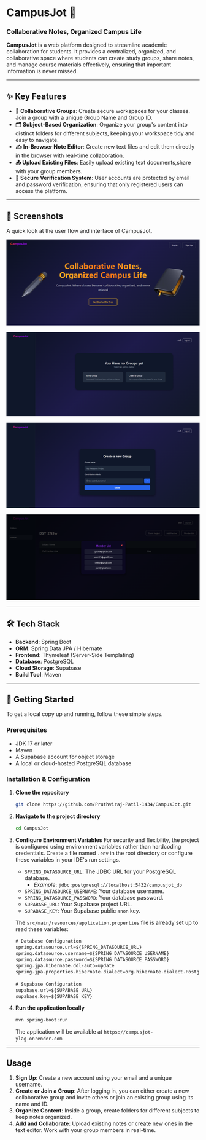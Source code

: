 # CampusJot 📝

### Collaborative Notes, Organized Campus Life

**CampusJot** is a web platform designed to streamline academic collaboration for students. It provides a centralized, organized, and collaborative space where students can create study groups, share notes, and manage course materials effectively, ensuring that important information is never missed.

---

## ✨ Key Features

- **👥 Collaborative Groups**: Create secure workspaces for your classes. Join a group with a unique Group Name and Group ID.
- **🗂️ Subject-Based Organization**: Organize your group's content into distinct folders for different subjects, keeping your workspace tidy and easy to navigate.
- **✍️ In-Browser Note Editor**: Create new text files and edit them directly in the browser with real-time collaboration.
- **📤 Upload Existing Files**: Easily upload existing text documents,share with your group members.
- **🔐 Secure Verification System**: User accounts are protected by email and password verification, ensuring that only registered users can access the platform.

---

## 📸 Screenshots

A quick look at the user flow and interface of CampusJot.

![Landing Page](CampusJot/outputs/home.png)

![User Home Page](CampusJot/outputs/userHome.png)

![Create Group ](CampusJot/outputs/createGroup.png)

![Group Members](CampusJot/outputs/GroupMembers.png)

---

## 🛠️ Tech Stack

- **Backend**: Spring Boot
- **ORM**: Spring Data JPA / Hibernate
- **Frontend**: Thymeleaf (Server-Side Templating)
- **Database**: PostgreSQL
- **Cloud Storage**: Supabase
- **Build Tool**: Maven

---

## 🚀 Getting Started

To get a local copy up and running, follow these simple steps.

### Prerequisites

- JDK 17 or later
- Maven
- A Supabase account for object storage
- A local or cloud-hosted PostgreSQL database

### Installation & Configuration

1.  **Clone the repository**

    ```bash
    git clone https://github.com/Pruthviraj-Patil-1434/CampusJot.git
    ```

2.  **Navigate to the project directory**

    ```bash
    cd CampusJot
    ```

3.  **Configure Environment Variables**
    For security and flexibility, the project is configured using environment variables rather than hardcoding credentials. Create a file named `.env` in the root directory or configure these variables in your IDE's run settings.

    - `SPRING_DATASOURCE_URL`: The JDBC URL for your PostgreSQL database.
      - _Example_: `jdbc:postgresql://localhost:5432/campusjot_db`
    - `SPRING_DATASOURCE_USERNAME`: Your database username.
    - `SPRING_DATASOURCE_PASSWORD`: Your database password.
    - `SUPABASE_URL`: Your Supabase project URL.
    - `SUPABASE_KEY`: Your Supabase public `anon` key.

    The `src/main/resources/application.properties` file is already set up to read these variables:

    ```properties
    # Database Configuration
    spring.datasource.url=${SPRING_DATASOURCE_URL}
    spring.datasource.username=${SPRING_DATASOURCE_USERNAME}
    spring.datasource.password=${SPRING_DATASOURCE_PASSWORD}
    spring.jpa.hibernate.ddl-auto=update
    spring.jpa.properties.hibernate.dialect=org.hibernate.dialect.PostgreSQLDialect

    # Supabase Configuration
    supabase.url=${SUPABASE_URL}
    supabase.key=${SUPABASE_KEY}
    ```

4.  **Run the application locally**

    ```bash
    mvn spring-boot:run
    ```

    The application will be available at `https://campusjot-ylag.onrender.com`

---

## Usage

1.  **Sign Up**: Create a new account using your email and a unique username.
2.  **Create or Join a Group**: After logging in, you can either create a new collaborative group and invite others or join an existing group using its name and ID.
3.  **Organize Content**: Inside a group, create folders for different subjects to keep notes organized.
4.  **Add and Collaborate**: Upload existing notes or create new ones in the text editor. Work with your group members in real-time.
